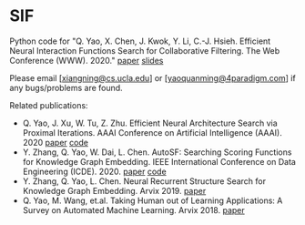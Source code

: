 # SIF
Python code for "Q. Yao, X. Chen, J. Kwok, Y. Li, C.-J. Hsieh. Efficient Neural Interaction Functions Search for Collaborative Filtering. The Web Conference (WWW). 2020." [paper](https://arxiv.org/abs/1906.12091) [slides](https://pan.baidu.com/s/1XyJb5Nc9ZMUz_dq9c767Ug)

Please email [xiangning@cs.ucla.edu] or [yaoquanming@4paradigm.com] if any bugs/problems are found.

Related publications:
- Q. Yao, J. Xu, W. Tu, Z. Zhu. Efficient Neural Architecture Search via Proximal Iterations. AAAI Conference on Artificial Intelligence (AAAI). 2020 [paper](https://arxiv.org/abs/1905.13577) [code](https://github.com/xujinfan/NASP-codes)
- Y. Zhang, Q. Yao, W. Dai, L. Chen. AutoSF: Searching Scoring Functions for Knowledge Graph Embedding. IEEE International Conference on Data Engineering (ICDE). 2020. [paper](https://128.84.21.199/abs/1904.11682) [code](https://github.com/yzhangee/AutoSF)
- Y. Zhang, Q. Yao, L. Chen. Neural Recurrent Structure Search for Knowledge Graph Embedding. Arvix 2019. [paper](https://arxiv.org/abs/1911.07132)
- Q. Yao, M. Wang, et.al. Taking Human out of Learning Applications: A Survey on Automated Machine Learning. Arvix 2018. [paper](https://arxiv.org/abs/1810.13306)
